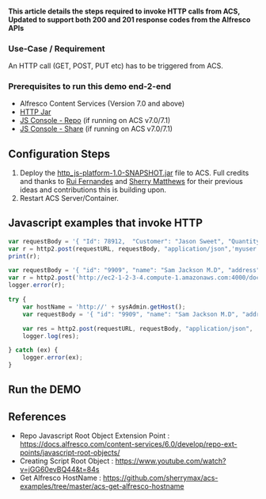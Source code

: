 #### This article details the steps required to invoke HTTP calls from ACS, Updated to support both 200 and 201 response codes from the Alfresco APIs

### Use-Case / Requirement

An HTTP call (GET, POST, PUT etc) has to be triggered from ACS.

### Prerequisites to run this demo end-2-end

* Alfresco Content Services (Version 7.0 and above)
* [HTTP Jar](artifacts/http_js-platform-1.0-SNAPSHOT.jar) 
* [JS Console - Repo](artifacts/javascript-console-repo-0.7-SNAPSHOT.amp)  (if running on ACS v7.0/7.1)
* [JS Console - Share](artifacts/javascript-console-share-0.7-SNAPSHOT.amp)  (if running on ACS v7.0/7.1)

## Configuration Steps

1. Deploy the [http_js-platform-1.0-SNAPSHOT.jar](artifacts/http_js-platform-1.0-SNAPSHOT.jar) file to ACS. Full credits and thanks to [Rui Fernandes](https://github.com/rjmfernandes) and [Sherry Matthews](https://github.com/sherrymax/) for their previous ideas and contributions this is building upon.
2. Restart ACS Server/Container.

## Javascript examples that invoke HTTP

```javascript
var requestBody = '{ "Id": 78912,  "Customer": "Jason Sweet", "Quantity": 1,  "Price": 18.00 }';
var r = http2.post(requestURL, requestBody, "application/json",'myuser','mypassword');
print(r);
```

```javascript
var requestBody = '{ "id": "9909", "name": "Sam Jackson M.D", "address": "123 Sample Ave, Harford, CT 08661"}';
var r = http2.post('http://ec2-1-2-3-4.compute-1.amazonaws.com:4000/doctors', requestBody, "", "", "");
logger.error(r);
```

```javascript
try {
    var hostName = 'http://' + sysAdmin.getHost();
	var requestBody = '{ "id": "9909", "name": "Sam Jackson M.D", "address": "123 Sample Ave, Harford, CT 08661"}';

    var res = http2.post(requestURL, requestBody, "application/json", 'demo', 'demo');
    logger.log(res);

} catch (ex) {
	logger.error(ex);
}
```

## Run the DEMO

## References
* Repo Javascript Root Object Extension Point : <https://docs.alfresco.com/content-services/6.0/develop/repo-ext-points/javascript-root-objects/>
* Creating Script Root Object : <https://www.youtube.com/watch?v=jGG60evBQ44&t=84s>
* Get Alfresco HostName : <https://github.com/sherrymax/acs-examples/tree/master/acs-get-alfresco-hostname>
